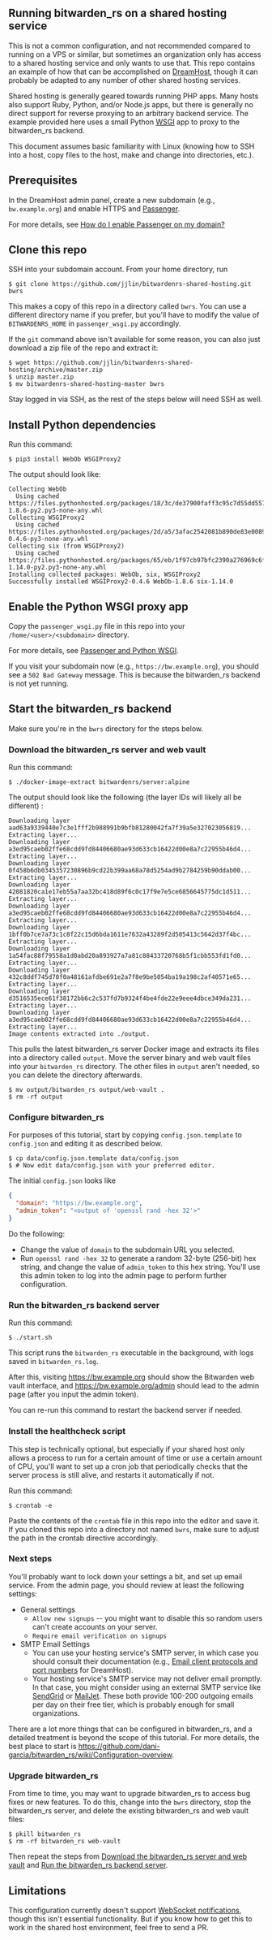 ## Running bitwarden_rs on a shared hosting service

This is not a common configuration, and not recommended compared to running
on a VPS or similar, but sometimes an organization only has access to a
shared hosting service and only wants to use that. This repo contains an
example of how that can be accomplished on
[DreamHost](https://www.dreamhost.com/), though it can probably be adapted to
any number of other shared hosting services.

Shared hosting is generally geared towards running PHP apps. Many hosts also
support Ruby, Python, and/or Node.js apps, but there is generally no direct
support for reverse proxying to an arbitrary backend service. The example
provided here uses a small Python
[WSGI](https://en.wikipedia.org/wiki/Web_Server_Gateway_Interface) app to
proxy to the bitwarden_rs backend.

This document assumes basic familiarity with Linux (knowing how to SSH into a
host, copy files to the host, make and change into directories, etc.).

## Prerequisites

In the DreamHost admin panel, create a new subdomain (e.g., `bw.example.org`)
and enable HTTPS and [Passenger](https://www.phusionpassenger.com/).

For more details, see [How do I enable Passenger on my domain?](https://help.dreamhost.com/hc/en-us/articles/216385637-How-do-I-enable-Passenger-on-my-domain-)

## Clone this repo

SSH into your subdomain account. From your home directory, run

    $ git clone https://github.com/jjlin/bitwardenrs-shared-hosting.git bwrs

This makes a copy of this repo in a directory called `bwrs`. You can use a
different directory name if you prefer, but you'll have to modify the value
of `BITWARDENRS_HOME` in `passenger_wsgi.py` accordingly.

If the `git` command above isn't available for some reason, you can also just
download a zip file of the repo and extract it:

    $ wget https://github.com/jjlin/bitwardenrs-shared-hosting/archive/master.zip
    $ unzip master.zip
    $ mv bitwardenrs-shared-hosting-master bwrs

Stay logged in via SSH, as the rest of the steps below will need SSH as well.

## Install Python dependencies

Run this command:

    $ pip3 install WebOb WSGIProxy2

The output should look like:

    Collecting WebOb
      Using cached https://files.pythonhosted.org/packages/18/3c/de37900faff3c95c7d55dd557aa71bd77477950048983dcd4b53f96fde40/WebOb-1.8.6-py2.py3-none-any.whl
    Collecting WSGIProxy2
      Using cached https://files.pythonhosted.org/packages/2d/a5/3afac2542081b890de83e0089a0057cfb7dc9ad877ccc5594e6c6e1976b8/WSGIProxy2-0.4.6-py3-none-any.whl
    Collecting six (from WSGIProxy2)
      Using cached https://files.pythonhosted.org/packages/65/eb/1f97cb97bfc2390a276969c6fae16075da282f5058082d4cb10c6c5c1dba/six-1.14.0-py2.py3-none-any.whl
    Installing collected packages: WebOb, six, WSGIProxy2
    Successfully installed WSGIProxy2-0.4.6 WebOb-1.8.6 six-1.14.0

## Enable the Python WSGI proxy app

Copy the `passenger_wsgi.py` file in this repo into your
`/home/<user>/<subdomain>` directory.

For more details, see [Passenger and Python WSGI](https://help.dreamhost.com/hc/en-us/articles/215769548-Passenger-and-Python-WSGI).

If you visit your subdomain now (e.g., `https://bw.example.org`), you should
see a `502 Bad Gateway` message. This is because the bitwarden_rs backend is
not yet running.

## Start the bitwarden_rs backend

Make sure you're in the `bwrs` directory for the steps below.

### Download the bitwarden_rs server and web vault

Run this command:

    $ ./docker-image-extract bitwardenrs/server:alpine

The output should look like the following (the layer IDs will likely all be different) :

    Downloading layer aad63a9339440e7c3e1fff2b988991b9bfb81280042fa7f39a5e327023056819...
    Extracting layer...
    Downloading layer a3ed95caeb02ffe68cdd9fd84406680ae93d633cb16422d00e8a7c22955b46d4...
    Extracting layer...
    Downloading layer 0f458b6db0345357230896b9cd22b399aa68a78d5254ad9b2784259b90ddab00...
    Extracting layer...
    Downloading layer 42081820ca1e17eb55a7aa32bc418d89f6c0c17f9e7e5ce6856645775dc1d511...
    Extracting layer...
    Downloading layer a3ed95caeb02ffe68cdd9fd84406680ae93d633cb16422d00e8a7c22955b46d4...
    Extracting layer...
    Downloading layer 1bff0b7ce7a73c1c8f22c15d6bda1611e7632a43289f2d505413c5642d37f4bc...
    Extracting layer...
    Downloading layer 1a54fac88f79558a1d0abd20a893927a7a81c88433720768b5f1cbb553fd1fd0...
    Extracting layer...
    Downloading layer 432c8ddf745d70f0a48161afdbe691e2a7f8e9be5054ba19a198c2af40571e65...
    Extracting layer...
    Downloading layer d3516535ece61f38172bb6c2c537fd7b9324f4be4fde22e9eee4dbce349da231...
    Extracting layer...
    Downloading layer a3ed95caeb02ffe68cdd9fd84406680ae93d633cb16422d00e8a7c22955b46d4...
    Extracting layer...
    Image contents extracted into ./output.

This pulls the latest bitwarden_rs server Docker image and extracts its files
into a directory called `output`. Move the server binary and web vault files
into your `bitwarden_rs` directory. The other files in `output` aren't
needed, so you can delete the directory afterwards.

    $ mv output/bitwarden_rs output/web-vault .
    $ rm -rf output

### Configure bitwarden_rs

For purposes of this tutorial, start by copying `config.json.template` to
`config.json` and editing it as described below.

    $ cp data/config.json.template data/config.json
    $ # Now edit data/config.json with your preferred editor.

The initial `config.json` looks like
```json
{
  "domain": "https://bw.example.org",
  "admin_token": "<output of 'openssl rand -hex 32'>"
}
```

Do the following:

* Change the value of `domain` to the subdomain URL you selected.
* Run `openssl rand -hex 32` to generate a random 32-byte (256-bit) hex
  string, and change the value of `admin_token` to this hex string.  You'll
  use this admin token to log into the admin page to perform further
  configuration.

### Run the bitwarden_rs backend server

Run this command:

    $ ./start.sh

This script runs the `bitwarden_rs` executable in the background, with logs
saved in `bitwarden_rs.log`.

After this, visiting https://bw.example.org should show the Bitwarden web
vault interface, and https://bw.example.org/admin should lead to the admin
page (after you input the admin token).

You can re-run this command to restart the backend server if needed.

### Install the healthcheck script

This step is technically optional, but especially if your shared host only
allows a process to run for a certain amount of time or use a certain amount
of CPU, you'll want to set up a cron job that periodically checks that the
server process is still alive, and restarts it automatically if not.

Run this command:

    $ crontab -e

Paste the contents of the `crontab` file in this repo into the editor and
save it. If you cloned this repo into a directory not named `bwrs`, make sure
to adjust the path in the crontab directive accordingly.

### Next steps

You'll probably want to lock down your settings a bit, and set up email
service. From the admin page, you should review at least the following
settings:

* General settings
  * `Allow new signups` -- you might want to disable this so random users
    can't create accounts on your server.
  * `Require email verification on signups`
* SMTP Email Settings
  * You can use your hosting service's SMTP server, in which case you should
    consult their documentation (e.g.,
    [Email client protocols and port numbers](https://help.dreamhost.com/hc/en-us/articles/215612887-Email-client-protocols-and-port-numbers)
    for DreamHost).
  * Your hosting service's SMTP service may not deliver email promptly. In
    that case, you might consider using an external SMTP service like
    [SendGrid](https://sendgrid.com/) or [MailJet](https://www.mailjet.com/).
    These both provide 100-200 outgoing emails per day on their free tier,
    which is probably enough for small organizations.

There are a lot more things that can be configured in bitwarden_rs, and a
detailed treatment is beyond the scope of this tutorial. For more details,
the best place to start is
https://github.com/dani-garcia/bitwarden_rs/wiki/Configuration-overview.

### Upgrade bitwarden_rs

From time to time, you may want to upgrade bitwarden_rs to access bug fixes
or new features. To do this, change into the `bwrs` directory, stop the
bitwarden_rs server, and delete the existing bitwarden_rs and web vault
files:

    $ pkill bitwarden_rs
    $ rm -rf bitwarden_rs web-vault

Then repeat the steps from
[Download the bitwarden_rs server and web vault](#download-the-bitwarden_rs-server-and-web-vault)
and [Run the bitwarden_rs backend server](#run-the-bitwarden_rs-backend-server).

## Limitations

This configuration currently doesn't support [WebSocket notifications](https://github.com/dani-garcia/bitwarden_rs/wiki/Enabling-WebSocket-notifications), though this isn't essential functionality.
But if you know how to get this to work in the shared host environment, feel free to send a PR.

